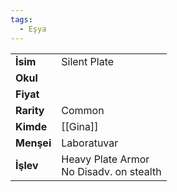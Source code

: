 ```yaml
---
tags:
  - Eşya
---  
```

  
|  |  |  
|---|---|  
| **İsim** | Silent Plate|  
| **Okul** | |  
| **Fiyat** | |  
| **Rarity** | Common|  
| **Kimde** | [[Gina]]|  
| **Menşei** | Laboratuvar|  
| **İşlev** | Heavy Plate Armor<br>No Disadv. on stealth|  
